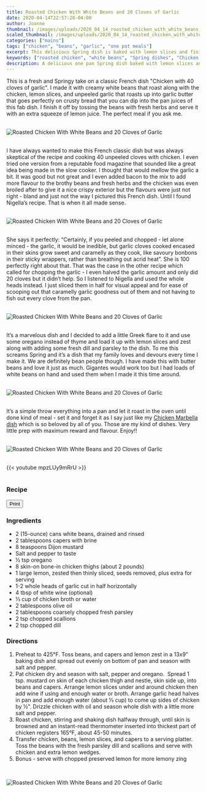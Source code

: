 ```yaml
---
title: Roasted Chicken With White Beans and 20 Cloves of Garlic
date: 2020-04-14T22:57:28-04:00
author: Joanne
thumbnail: /images/uploads/2020_04_14_roasted_chicken_with_white_beans_and_20_cloves_of_garlic_1.jpg
scaled_thumbnail: /images/uploads/2020_04_14_roasted_chicken_with_white_beans_and_20_cloves_of_garlic_0.jpg
categories: ["mains"]
tags: ["chicken", "beans", "garlic", "one pot meals"]
excerpt: This delicious Spring dish is baked with lemon slices and finished with fresh herbs 
keywords: ["roasted chicken", "white beans", "Spring dishes", "Chicken with 40 cloves of garlic"]
description: A delicious one pan Spring dish baked with lemon slices and finished with fresh herbs
---
```

<span class="blog-text">

This is a fresh and Springy take on a classic French dish "Chicken with 40 cloves of garlic". I made it with creamy white beans that roast along with the chicken, lemon slices, and unpeeled garlic that roasts up into garlic butter that goes perfectly on crusty bread that you can dip into the pan juices of this fab dish. I finish it off by tossing the beans with fresh herbs and serve it with an extra squeeze of lemon juice. The perfect meal if you ask me. 
</br>
</br>

![Roasted Chicken With White Beans and 20 Cloves of Garlic](/images/uploads/2020_04_14_roasted_chicken_with_white_beans_and_20_cloves_of_garlic_2.jpg)
</br>
</br>

I have always wanted to make this French classic dish but was always skeptical of the recipe and cooking 40 unpeeled cloves with chicken. I even tried one version from a reputable food magazine that sounded like a great idea being made in the slow cooker. I thought that would mellow the garlic a bit. It was good but not great and I even added bacon to the mix to add more flavour to the brothy beans and fresh herbs and the chicken was even broiled after to give it a nice crispy exterior but the flavours were just not right - bland and just not the way I pictured this French dish. Until I found Nigella’s recipe. That is when it all made sense. 
</br>
</br>

![Roasted Chicken With White Beans and 20 Cloves of Garlic](/images/uploads/2020_04_14_roasted_chicken_with_white_beans_and_20_cloves_of_garlic_3.jpg)
</br>
</br>

She says it perfectly: “Certainly, if you peeled and chopped - let alone minced - the garlic, it would be inedible, but garlic cloves cooked encased in their skins grow sweet and caramelly as they cook, like savoury bonbons in their sticky wrappers, rather than breathing out acrid heat”. She is 100 perfectly right about that. That was the case in the other recipe which called for chopping the garlic - I even halved the garlic amount and only did 20 cloves but it didn’t help. So I listened to Nigella and used the whole heads instead. I just sliced them in half for visual appeal and for ease of scooping out that caramelly garlic goodness out of them and not having to fish out every clove from the pan.  
</br>
</br>

![Roasted Chicken With White Beans and 20 Cloves of Garlic](/images/uploads/2020_04_14_roasted_chicken_with_white_beans_and_20_cloves_of_garlic_4.jpg)
</br>
</br>

It’s a marvelous dish and I decided to add a little Greek flare to it and use some oregano instead of thyme and load it up with lemon slices and zest along with adding some fresh dill and parsley to the dish. To me this screams Spring and it’s a dish that my family loves and devours every time I make it. We are definitely bean people though. I have made this with butter beans and love it just as much. Gigantes would work too but I had loads of white beans on hand and used them when I made it this time around. 
</br>
</br>

![Roasted Chicken With White Beans and 20 Cloves of Garlic](/images/uploads/2020_04_14_roasted_chicken_with_white_beans_and_20_cloves_of_garlic_5.jpg)
</br>
</br>

It’s a simple throw everything into a pan and let it roast in the oven until done kind of meal - set it and forget it as I say just like my [Chicken Marbella dish](https://www.oliveandmango.com/chicken-marbella/) which is so beloved by all of you. Those are my kind of dishes. Very little prep with maximum reward and flavour. Enjoy!! 
</br>
</br>

![Roasted Chicken With White Beans and 20 Cloves of Garlic](/images/uploads/2020_04_14_roasted_chicken_with_white_beans_and_20_cloves_of_garlic_6.jpg)
</br>
</br>

{{< youtube mpzLUy9mRrU >}}
</br>
</br>
</span>

### Recipe
<div print_button><form>
<input type="button" value="Print" class="btn__print" onClick="window.print()">
</form></div>

### Ingredients

* <span itemprop="ingredients">2 (15-ounce) cans white beans, drained and rinsed</span>
* <span itemprop="ingredients">2 tablespoons capers with brine</span>
* <span itemprop="ingredients">8 teaspoons Dijon mustard</span>
* <span itemprop="ingredients">Salt and pepper to taste </span>
* <span itemprop="ingredients">&frac12; tsp oregano </span>
* <span itemprop="ingredients">8 skin-on bone-in chicken thighs (about 2 pounds)</span>
* <span itemprop="ingredients">1 large lemon, zested then thinly sliced, seeds removed, plus extra for serving </span>
* <span itemprop="ingredients">1-2 whole heads of garlic cut in half horizontally </span>
* <span itemprop="ingredients">4 tbsp of white wine (optional)</span>
* <span itemprop="ingredients">&frac13; cup of chicken broth or water </span>
* <span itemprop="ingredients">2 tablespoons olive oil</span>
* <span itemprop="ingredients">2 tablespoons coarsely chopped fresh parsley</span>
* <span itemprop="ingredients">2 tsp chopped scallions </span>
* <span itemprop="ingredients">2 tsp chopped dill </span>

### Directions

1. Preheat to 425°F. Toss beans, and capers and lemon zest in a 13x9" baking dish and spread out evenly on bottom of pan and season with salt and pepper. 
1. Pat chicken dry and season with salt, pepper and oregano.  Spread 1 tsp. mustard on skin of each chicken thigh and nestle, skin side up, into beans and capers. Arrange lemon slices under and around chicken then add wine if using and enough water or broth. Arrange garlic head halves in pan and add enough water (about &frac13; cup) to come up sides of chicken by &frac12;". Drizzle chicken with oil and season whole dish with a little more salt and pepper.
1. Roast chicken, stirring and shaking dish halfway through, until skin is browned and an instant-read thermometer inserted into thickest part of chicken registers 165°F, about 45-50 minutes. 
1. Transfer chicken, beans, lemon slices, and capers to a serving platter. Toss the beans with the fresh parsley dill and scallions and serve with chicken and extra lemon wedges.
2. Bonus - serve with chopped preserved lemon for more lemony zing

</br>

![Roasted Chicken With White Beans and 20 Cloves of Garlic](/images/uploads/2020_04_14_roasted_chicken_with_white_beans_and_20_cloves_of_garlic_7.jpg)
